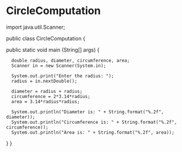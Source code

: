 # CircleComputation
import java.util.Scanner;  

public class CircleComputation {   

   public static void main (String[] args) {
      
      double radius, diameter, circumference, area;
      Scanner in = new Scanner(System.in);  
      
      System.out.print("Enter the radius: ");  
      radius = in.nextDouble();  

      diameter = radius + radius;
      circumference = 2*3.14*radius;
      area = 3.14*radius*radius;
      
      System.out.println("Diameter is: " + String.format("%.2f", diameter));
      System.out.println("Circumference is: " + String.format("%.2f", circumference));
      System.out.println("Area is: " + String.format("%.2f", area));
   }
}
